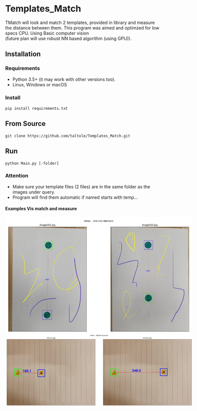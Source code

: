 # Templates_Match

TMatch will look and match 2 templates, provided in library and measure the distance between them.
This program was aimed and optimzed for low specs CPU. Using Basic computer vision  
(future plan will use robust NN based algorithm (using GPU)).

## Installation

### Requirements

* Python 3.5+ (it may work with other versions too).
* Linux, Windows or macOS

### Install

```
pip install requirements.txt
```
## From Source
```
git clone https://github.com/taltole/Templates_Match.git
```

## Run
```
python Main.py [-folder]
```
### Attention
- Make sure your template files (2 files) are in the same folder as the images under query.
- Program will find them automatic if named starts with temp...


#### Examples Vis match and measure

<p align='center'>
<img src='data/result.png' title='Set 1' style='max-width:600px'></img>
<img src='data/result2.png' title='Set 2' style='max-width:600px'></img>
</p>
